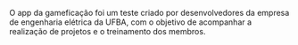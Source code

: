 O app da gameficação foi um teste criado por desenvolvedores da empresa de engenharia elétrica da UFBA, com o objetivo de acompanhar a realização de projetos e o treinamento dos membros.